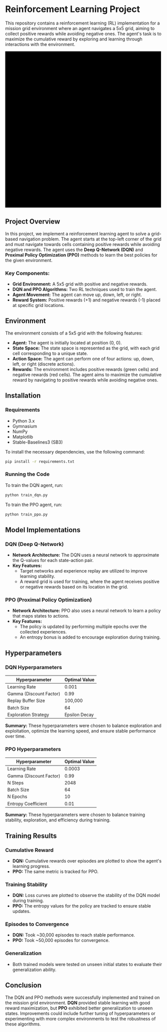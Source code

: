 # Reinforcement Learning Project

This repository contains a reinforcement learning (RL) implementation for a mission grid environment where an agent navigates a 5x5 grid, aiming to collect positive rewards while avoiding negative ones. The agent's task is to maximize the cumulative reward by exploring and learning through interactions with the environment.

![Mission Grid Environment](env_visualization.gif)

## Project Overview

In this project, we implement a reinforcement learning agent to solve a grid-based navigation problem. The agent starts at the top-left corner of the grid and must navigate towards cells containing positive rewards while avoiding negative rewards. The agent uses the **Deep Q-Network (DQN)** and **Proximal Policy Optimization (PPO)** methods to learn the best policies for the given environment.

### Key Components:
- **Grid Environment:** A 5x5 grid with positive and negative rewards.
- **DQN and PPO Algorithms:** Two RL techniques used to train the agent.
- **Agent Movement:** The agent can move up, down, left, or right.
- **Reward System:** Positive rewards (+1) and negative rewards (-1) placed at specific grid locations.
  
## Environment

The environment consists of a 5x5 grid with the following features:
- **Agent:** The agent is initially located at position (0, 0).
- **State Space:** The state space is represented as the grid, with each grid cell corresponding to a unique state.
- **Action Space:** The agent can perform one of four actions: up, down, left, or right (discrete actions).
- **Rewards:** The environment includes positive rewards (green cells) and negative rewards (red cells). The agent aims to maximize the cumulative reward by navigating to positive rewards while avoiding negative ones.

## Installation

### Requirements
- Python 3.x
- Gymnasium
- NumPy
- Matplotlib
- Stable-Baselines3 (SB3)

To install the necessary dependencies, use the following command:

```bash
pip install -r requirements.txt
```

### Running the Code

To train the DQN agent, run:

```bash
python train_dqn.py
```

To train the PPO agent, run:

```bash
python train_ppo.py
```

## Model Implementations

### DQN (Deep Q-Network)
- **Network Architecture:** The DQN uses a neural network to approximate the Q-values for each state-action pair.
- **Key Features:** 
  - Target networks and experience replay are utilized to improve learning stability.
  - A reward grid is used for training, where the agent receives positive or negative rewards based on its location in the grid.

### PPO (Proximal Policy Optimization)
- **Network Architecture:** PPO also uses a neural network to learn a policy that maps states to actions.
- **Key Features:** 
  - The policy is updated by performing multiple epochs over the collected experiences.
  - An entropy bonus is added to encourage exploration during training.

## Hyperparameters

### DQN Hyperparameters

| Hyperparameter          | Optimal Value |
|-------------------------|---------------|
| Learning Rate           | 0.001         |
| Gamma (Discount Factor) | 0.99          |
| Replay Buffer Size      | 100,000       |
| Batch Size              | 64            |
| Exploration Strategy    | Epsilon Decay|

**Summary:** These hyperparameters were chosen to balance exploration and exploitation, optimize the learning speed, and ensure stable performance over time.

### PPO Hyperparameters

| Hyperparameter          | Optimal Value |
|-------------------------|---------------|
| Learning Rate           | 0.0003        |
| Gamma (Discount Factor) | 0.99          |
| N Steps                 | 2048          |
| Batch Size              | 64            |
| N Epochs                | 10            |
| Entropy Coefficient     | 0.01          |

**Summary:** These hyperparameters were chosen to balance training stability, exploration, and efficiency during training.

## Training Results

### Cumulative Reward
- **DQN:** Cumulative rewards over episodes are plotted to show the agent's learning progress.
- **PPO:** The same metric is tracked for PPO.

### Training Stability
- **DQN:** Loss curves are plotted to observe the stability of the DQN model during training.
- **PPO:** The entropy values for the policy are tracked to ensure stable updates.

### Episodes to Convergence
- **DQN:** Took ~30,000 episodes to reach stable performance.
- **PPO:** Took ~50,000 episodes for convergence.

### Generalization
- Both trained models were tested on unseen initial states to evaluate their generalization ability.

## Conclusion

The DQN and PPO methods were successfully implemented and trained on the mission grid environment. **DQN** provided stable learning with good reward maximization, but **PPO** exhibited better generalization to unseen states. Improvements could include further tuning of hyperparameters or experimenting with more complex environments to test the robustness of these algorithms.
